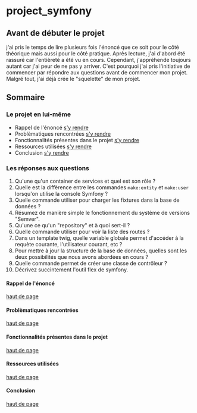 # project_symfony

## Avant de débuter le projet

j'ai pris le temps de lire plusieurs fois l'énoncé que ce soit pour le côté théorique mais aussi pour le côté pratique. Après lecture, j'ai d'abord été rassuré car l'entièreté a été vu en cours. Cependant, j'appréhende toujours autant car j'ai peur de ne pas y arriver. 
C'est pourquoi j'ai pris l'initiative de commencer par répondre aux questions avant de commencer mon projet. Malgré tout, j'ai déjà crée le "squelette" de mon projet. 

## Sommaire 

### Le projet en lui-même

* Rappel de l'énoncé [s'y rendre](#rappel-de-lénoncé)
* Problèmatiques rencontrées [s'y rendre](#problèmatiques-rencontrées)
* Fonctionnalités présentes dans le projet [s'y rendre](#fonctionnalités-présentes-dans-le-projet)
* Ressources utilisées [s'y rendre](#ressources-utilisées)
* Conclusion [s'y rendre](#conclusion)

### Les réponses aux questions

1. Qu'une qu'un container de services et quel est son rôle ?
2. Quelle est la diffèrence entre les commandes ```make:entity``` et ```make:user``` lorsqu'on utilise la console Symfony ? 
3. Quelle commande utiliser pour charger les fixtures dans la base de données ? 
4. Résumez de manière simple le fonctionnement du système de versions "Semver".
5. Qu'une ce qu'un "repository" et à quoi sert-il ? 
6. Quelle commande utiliser pour voir la liste des routes ?
7. Dans un template twig, quelle variable globale permet d'accéder à la requète courante, l'utilisateur courant, etc ?
8. Pour mettre à jour la structure de la base de données, quelles sont les deux possibilités que nous avons abordées en cours ?
9. Quelle commande permet de créer une classe de contrôleur ?
10. Décrivez succintement l'outil flex de symfony.

#### Rappel de l'énoncé 
[haut de page](#sommaire)


#### Problèmatiques rencontrées
[haut de page](#sommaire)


#### Fonctionnalités présentes dans le projet
[haut de page](#sommaire)


#### Ressources utilisées
[haut de page](#sommaire)


#### Conclusion
[haut de page](#sommaire)